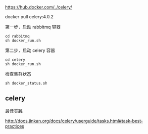 https://hub.docker.com/_/celery/

docker pull celery:4.0.2


第一步，启动 rabbitmq 容器
```
cd rabbitmq
sh docker_run.sh
```

第二步，启动 celery 容器
```
cd celery
sh docker_run.sh
```

检查集群状态
```
sh docker_status.sh
```


## celery

最佳实践

http://docs.jinkan.org/docs/celery/userguide/tasks.html#task-best-practices
